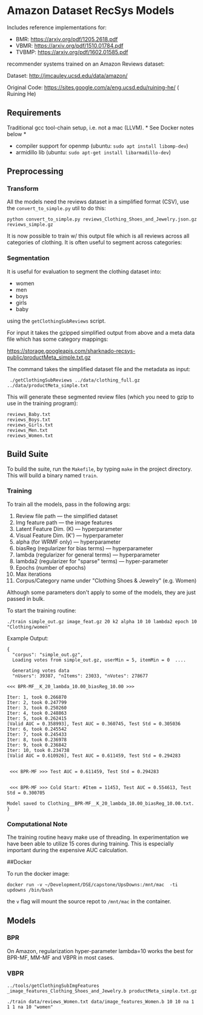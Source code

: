# Amazon Dataset RecSys Models

Includes reference implementations for:

* BMR: https://arxiv.org/pdf/1205.2618.pdf
* VBMR: https://arxiv.org/pdf/1510.01784.pdf
* TVBMP: https://arxiv.org/pdf/1602.01585.pdf

recommender systems trained on an Amazon Reviews dataset:

Dataset: http://jmcauley.ucsd.edu/data/amazon/

Original Code: https://sites.google.com/a/eng.ucsd.edu/ruining-he/ ( Ruining He)

## Requirements

Traditional gcc tool-chain setup, i.e. not a mac (LLVM).  * See Docker notes below *

* compiler support for openmp (ubuntu: `sudo apt install libomp-dev`)
* armidillo lib (ubuntu: `sudo apt-get install libarmadillo-dev`)


## Preprocessing

### Transform

All the models need the reviews dataset in a simplified format (CSV), use the `convert_to_simple.py` util to do this:

```
python convert_to_simple.py reviews_Clothing_Shoes_and_Jewelry.json.gz reviews_simple.gz
```

It is now possible to train w/ this output file which is all reviews across all categories of clothing. It is often useful to segment across categories: 

### Segmentation

It is useful for evaluation to segment the clothing dataset into:

* women
* men
* boys
* girls
* baby 

using the `getClothingSubReviews` script.

For input it takes the gzipped simplified output from above and a meta data file which has some category mappings:

 https://storage.googleapis.com/sharknado-recsys-public/productMeta_simple.txt.gz

The command takes the simplified dataset file and the metadata as input:

```
 ./getClothingSubReviews ../data/clothing_full.gz ../data/productMeta_simple.txt
```

 This will generate these segmented review files (which you need to gzip to use in the training program):

```
reviews_Baby.txt
reviews_Boys.txt
reviews_Girls.txt
reviews_Men.txt
reviews_Women.txt
```



## Build Suite

To build the suite, run the `Makefile`, by typing `make` in the project directory. This will build a binary named `train`.


### Training

To train all the models, pass in the following args:

1. Review file path — the simplified dataset
2. Img feature path — the image features
3. Latent Feature Dim. (K) — hyperparameter
4. Visual Feature Dim. (K') — hyperparameter
5. alpha (for WRMF only) — hyperparameter
6. biasReg (regularizer for bias terms) — hyperparameter
7. lambda  (regularizer for general terms) — hyperparameter
8. lambda2 (regularizer for \"sparse\" terms) — hyper-parameter
9. Epochs (number of epochs)
10. Max iterations
11. Corpus/Category name under \"Clothing Shoes & Jewelry\" (e.g. Women)

Although some parameters don't apply to some of the models, they are just passed in bulk.

To start the training routine:

```
./train simple_out.gz image_feat.gz 20 k2 alpha 10 10 lambda2 epoch 10 "Clothing/women"
```

Example Output:

```
{
  "corpus": "simple_out.gz",
  Loading votes from simple_out.gz, userMin = 5, itemMin = 0  ....

  Generating votes data
  "nUsers": 39387, "nItems": 23033, "nVotes": 278677

<<< BPR-MF__K_20_lambda_10.00_biasReg_10.00 >>>

Iter: 1, took 0.266870
Iter: 2, took 0.247799
Iter: 3, took 0.250260
Iter: 4, took 0.248863
Iter: 5, took 0.262415
[Valid AUC = 0.358993], Test AUC = 0.360745, Test Std = 0.305036
Iter: 6, took 0.245542
Iter: 7, took 0.245433
Iter: 8, took 0.236978
Iter: 9, took 0.236842
Iter: 10, took 0.234738
[Valid AUC = 0.610926], Test AUC = 0.611459, Test Std = 0.294283


 <<< BPR-MF >>> Test AUC = 0.611459, Test Std = 0.294283


 <<< BPR-MF >>> Cold Start: #Item = 11453, Test AUC = 0.554613, Test Std = 0.300705

Model saved to Clothing__BPR-MF__K_20_lambda_10.00_biasReg_10.00.txt.
}
```

### Computational Note

The training routine heavy make use of threading. In experimentation we have been able to utilize 15 cores during training. This is especially important during the expensive AUC calculation.

##Docker

To run the docker image:

```
docker run -v ~/Development/DSE/capstone/UpsDowns:/mnt/mac  -ti updowns /bin/bash
```

the `v` flag will mount the source repot to `/mnt/mac` in the container.


## Models

### BPR

On Amazon, regularization hyper-parameter lambda=10 works the best for BPR-MF, MM-MF and VBPR in most cases. 


### VBPR

```
../tools/getClothingSubImgFeatures _image_features_Clothing_Shoes_and_Jewelry.b productMeta_simple.txt.gz
```

```
./train data/reviews_Women.txt data/image_features_Women.b 10 10 na 1 1 1 na 10 "women"
```
